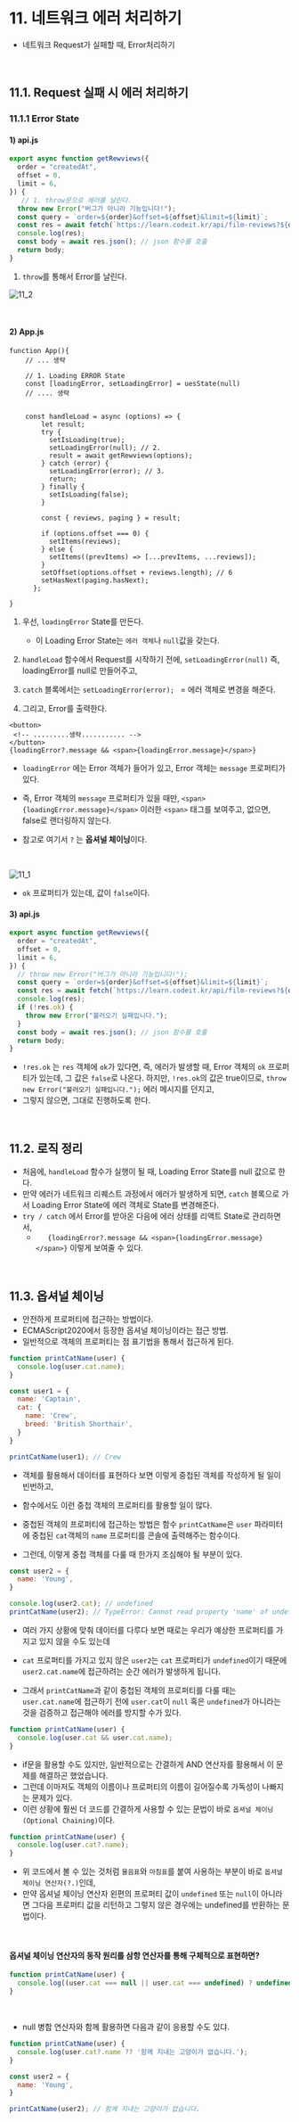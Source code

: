 # 11. 네트워크 에러 처리하기

- 네트워크 Request가 실패할 때, Error처리하기

<br/>

## 11.1. Request 실패 시 에러 처리하기

### 11.1.1 Error State

#### 1) api.js

```js
export async function getRewviews({
  order = "createdAt",
  offset = 0,
  limit = 6,
}) {
   // 1. throw문으로 에러를 날린다. 
  throw new Error("버그가 아니라 기능입니다!");
  const query = `order=${order}&offset=${offset}&limit=${limit}`;
  const res = await fetch(`https://learn.codeit.kr/api/film-reviews?${query}`);
  console.log(res);
  const body = await res.json(); // json 함수를 호출
  return body;
}

```

1. `throw`를 통해서 Error를 날린다.

![11_2](https://github.com/ohtaekwon/TIL/blob/master/React/React-Data/2_%EB%8D%B0%EC%9D%B4%ED%84%B0_%EA%B0%80%EC%A0%B8%EC%98%A4%EA%B8%B0/img/11_2.png?raw=true)

<br/>

#### 2) App.js

```react
function App(){
    // ... 생략
    
    // 1. Loading ERROR State
    const [loadingError, setLoadingError] = uesState(null)
    // .... 생략
    
    
    const handleLoad = async (options) => {
        let result;
        try {
          setIsLoading(true);
          setLoadingError(null); // 2. 
          result = await getRewviews(options);
        } catch (error) {
          setLoadingError(error); // 3.
          return;
        } finally {
          setIsLoading(false);
        }

        const { reviews, paging } = result;

        if (options.offset === 0) {
          setItems(reviews);
        } else {
          setItems((prevItems) => [...prevItems, ...reviews]);
        }
        setOffset(options.offset + reviews.length); // 6
        setHasNext(paging.hasNext);
      };

}
```

1. 우선, `loadingError` State를 만든다. 
   - 이 Loading Error State는 `에러 객체`나 `null`값을 갖는다. 

2. `handleLoad` 함수에서 Request를 시작하기 전에, `setLoadingError(null)`  즉, loadingError를  null로 만들어주고, 

3. `catch` 블록에서는 `setLoadingError(error); `  = 에러 객체로 변경을 해준다. 

4. 그리고, Error를 출력한다.

```react
<button>
 <!-- .........생략........... -->
</button>
{loadingError?.message && <span>{loadingError.message}</span>}
```

- `loadingError` 에는 Error 객체가 들어가 있고, Error 객체는 `message` 프로퍼티가 있다. 
- 즉, Error 객체의 `message` 프로퍼티가 있을 때만, `<span>{loadingError.message}</span>`  이러한 `<span>` 태그를 보여주고, 없으면, false로 랜더링하지 않는다. 

- 참고로 여기서 `?` 는 **옵셔널 체이닝**이다.

<br/>

![11_1](https://github.com/ohtaekwon/TIL/blob/master/React/React-Data/2_%EB%8D%B0%EC%9D%B4%ED%84%B0_%EA%B0%80%EC%A0%B8%EC%98%A4%EA%B8%B0/img/11_1.png?raw=true)

- `ok` 프로퍼티가 있는데, 값이 `false`이다. 

#### 3) api.js

```js
export async function getRewviews({
  order = "createdAt",
  offset = 0,
  limit = 6,
}) {
  // throw new Error("버그가 아니라 기능입니다!");
  const query = `order=${order}&offset=${offset}&limit=${limit}`;
  const res = await fetch(`https://learn.codeit.kr/api/film-reviews?${query}`);
  console.log(res);
  if (!res.ok) {
    throw new Error("불러오기 실패입니다.");
  }
  const body = await res.json(); // json 함수를 호출
  return body;
}

```

- `!res.ok` 는 `res` 객체에 `ok`가 있다면, 즉, 에러가 발생할 때,  Error 객체의 `ok` 프로퍼티가 있는데, 그 값은 `false`로 나온다. 하지만, `!res.ok`의 값은 true이므로, `throw new Error("불러오기 실패입니다.");` 에러 메시지를 던지고,
- 그렇지 않으면, 그대로 진행하도록 한다.

<br/>

## 11.2. 로직 정리

- 처음에, `handleLoad` 함수가 실행이 될 때, Loading Error State를 null 값으로 한다.
- 만약 에러가 네트워크 리퀘스트 과정에서 에러가 발생하게 되면, `catch` 블록으로 가서 Loading Error State에 에러 객체로 State를 변경해준다.
- `try / catch` 에서 Error를 받아온 다음에 에러 상태를 리액트 State로 관리하면서, 
  - `   {loadingError?.message && <span>{loadingError.message}</span>}` 이렇게 보여줄 수 있다.

<br/>

## 11.3. 옵셔널 체이닝

- 안전하게 프로퍼티에 접근하는 방법이다. 
- ECMAScript2020에서 등장한 옵셔널 체이닝이라는 접근 방법. 
- 일반적으로 객체의 프로퍼티는 점 표기법을 통해서 접근하게 된다.

```js
function printCatName(user) {
  console.log(user.cat.name);
}

const user1 = {
  name: 'Captain',
  cat: {
    name: 'Crew',
    breed: 'British Shorthair',
  }
}

printCatName(user1); // Crew
```

- 객체를 활용해서 데이터를 표현하다 보면 이렇게 중첩된 객체를 작성하게 될 일이 빈번하고, 
- 함수에서도 이런 중첩 객체의 프로퍼티를 활용할 일이 많다. 
- 중첩된 객체의 프로퍼티에 접근하는 방법은 함수 `printCatName`은 `user` 파라미터에 중첩된 `cat`객체의 `name` 프로퍼티를 콘솔에 출력해주는 함수이다.

- 그런데, 이렇게 중첩 객체를 다룰 때 한가지 조심해야 될 부분이 있다.

```js
const user2 = {
  name: 'Young',
}

console.log(user2.cat); // undefined
printCatName(user2); // TypeError: Cannot read property 'name' of undefined
```

- 여러 가지 상황에 맞춰 데이터를 다루다 보면 때로는 우리가 예상한 프로퍼티를 가지고 있지 않을 수도 있는데
-  `cat` 프로퍼티를 가지고 있지 않은 `user2`는 `cat` 프로퍼티가 `undefined`이기 때문에 `user2.cat.name`에 접근하려는 순간 에러가 발생하게 됩니다.

- 그래서 `printCatName`과 같이 중첩된 객체의 프로퍼티를 다룰 때는 `user.cat.name`에 접근하기 전에 `user.cat`이 `null` 혹은 `undefined`가 아니라는 것을 검증하고 접근해야 에러를 방지할 수가 있다.

```js
function printCatName(user) {
  console.log(user.cat && user.cat.name);
}
```

- if문을 활용할 수도 있지만, 일반적으로는 간결하게 AND 연산자를 활용해서 이 문제를 해결하곤 했었습니다.
-  그런데 이마저도 객체의 이름이나 프로퍼티의 이름이 길어질수록 가독성이 나빠지는 문제가 있다. 
- 이런 상황에 훨씬 더 코드를 간결하게 사용할 수 있는 문법이 바로 `옵셔널 체이닝(Optional Chaining)`이다.

```js
function printCatName(user) {
  console.log(user.cat?.name);
}
```

- 위 코드에서 볼 수 있는 것처럼 `물음표`와 `마침표`를 붙여 사용하는 부분이 바로 `옵셔널 체이닝 연산자(?.)`인데,
- 만약 옵셔널 체이닝 연산자 왼편의 프로퍼티 값이 `undefined` 또는 `null`이 아니라면 그다음 프로퍼티 값을 리턴하고 그렇지 않은 경우에는 undefined를 반환하는 문법이다.

<br/>

#### 옵셔널 체이닝 연산자의 동작 원리를 삼항 연산자를 통해 구체적으로 표현하면?

```js
function printCatName(user) {
  console.log((user.cat === null || user.cat === undefined) ? undefined : user.cat.name);
}
```

<br/>

- null 병합 연산자와 함께 활용하면 다음과 같이 응용할 수도 있댜.

```js
function printCatName(user) {
  console.log(user.cat?.name ?? '함께 지내는 고양이가 없습니다.');
}

const user2 = {
  name: 'Young',
}

printCatName(user2); // 함께 지내는 고양이가 없습니다.
```

